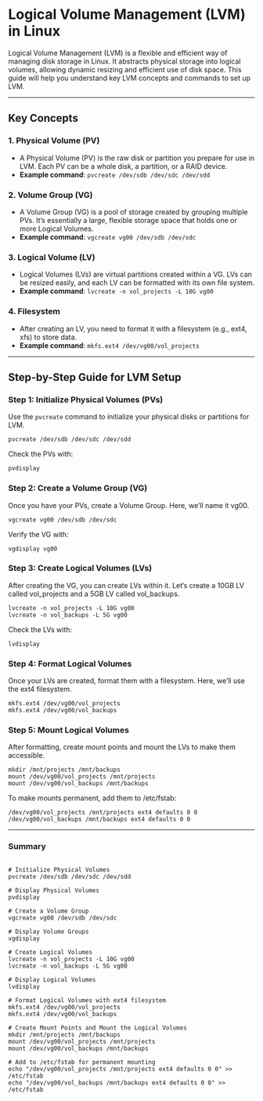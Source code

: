 # Logical Volume Management (LVM) in Linux

Logical Volume Management (LVM) is a flexible and efficient way of managing disk storage in Linux. It abstracts physical storage into logical volumes, allowing dynamic resizing and efficient use of disk space. This guide will help you understand key LVM concepts and commands to set up LVM.

---

## Key Concepts

### 1. **Physical Volume (PV)**
   - A Physical Volume (PV) is the raw disk or partition you prepare for use in LVM. Each PV can be a whole disk, a partition, or a RAID device.
   - **Example command**: `pvcreate /dev/sdb /dev/sdc /dev/sdd`

### 2. **Volume Group (VG)**
   - A Volume Group (VG) is a pool of storage created by grouping multiple PVs. It’s essentially a large, flexible storage space that holds one or more Logical Volumes.
   - **Example command**: `vgcreate vg00 /dev/sdb /dev/sdc`

### 3. **Logical Volume (LV)**
   - Logical Volumes (LVs) are virtual partitions created within a VG. LVs can be resized easily, and each LV can be formatted with its own file system.
   - **Example command**: `lvcreate -n vol_projects -L 10G vg00`

### 4. **Filesystem**
   - After creating an LV, you need to format it with a filesystem (e.g., ext4, xfs) to store data.
   - **Example command**: `mkfs.ext4 /dev/vg00/vol_projects`

---

## Step-by-Step Guide for LVM Setup

### Step 1: Initialize Physical Volumes (PVs)

Use the `pvcreate` command to initialize your physical disks or partitions for LVM.

```
pvcreate /dev/sdb /dev/sdc /dev/sdd
```

Check the PVs with:

```
pvdisplay
```

### Step 2: Create a Volume Group (VG)
Once you have your PVs, create a Volume Group. Here, we’ll name it vg00.
```
vgcreate vg00 /dev/sdb /dev/sdc
```

Verify the VG with:

```
vgdisplay vg00
```


### Step 3: Create Logical Volumes (LVs)
After creating the VG, you can create LVs within it. Let’s create a 10GB LV called vol_projects and a 5GB LV called vol_backups.

```
lvcreate -n vol_projects -L 10G vg00
lvcreate -n vol_backups -L 5G vg00
```
Check the LVs with:

```
lvdisplay
```
### Step 4: Format Logical Volumes
Once your LVs are created, format them with a filesystem. Here, we’ll use the ext4 filesystem.

```
mkfs.ext4 /dev/vg00/vol_projects
mkfs.ext4 /dev/vg00/vol_backups
```

### Step 5: Mount Logical Volumes
After formatting, create mount points and mount the LVs to make them accessible.

```
mkdir /mnt/projects /mnt/backups
mount /dev/vg00/vol_projects /mnt/projects
mount /dev/vg00/vol_backups /mnt/backups
```

To make mounts permanent, add them to /etc/fstab:

```
/dev/vg00/vol_projects /mnt/projects ext4 defaults 0 0
/dev/vg00/vol_backups /mnt/backups ext4 defaults 0 0
```

---

### Summary 

```

# Initialize Physical Volumes
pvcreate /dev/sdb /dev/sdc /dev/sdd

# Display Physical Volumes
pvdisplay

# Create a Volume Group
vgcreate vg00 /dev/sdb /dev/sdc

# Display Volume Groups
vgdisplay

# Create Logical Volumes
lvcreate -n vol_projects -L 10G vg00
lvcreate -n vol_backups -L 5G vg00

# Display Logical Volumes
lvdisplay

# Format Logical Volumes with ext4 filesystem
mkfs.ext4 /dev/vg00/vol_projects
mkfs.ext4 /dev/vg00/vol_backups

# Create Mount Points and Mount the Logical Volumes
mkdir /mnt/projects /mnt/backups
mount /dev/vg00/vol_projects /mnt/projects
mount /dev/vg00/vol_backups /mnt/backups

# Add to /etc/fstab for permanent mounting
echo "/dev/vg00/vol_projects /mnt/projects ext4 defaults 0 0" >> /etc/fstab
echo "/dev/vg00/vol_backups /mnt/backups ext4 defaults 0 0" >> /etc/fstab
```
